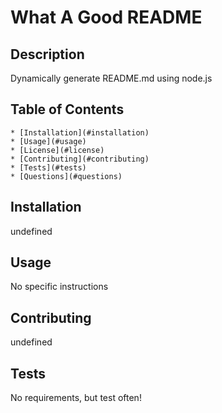 
  # What A Good README

  ## Description

  Dynamically generate README.md using node.js

  ## Table of Contents
  
    * [Installation](#installation)
    * [Usage](#usage)
    * [License](#license)
    * [Contributing](#contributing)
    * [Tests](#tests)
    * [Questions](#questions)

  ## Installation

  undefined

  ## Usage

  No specific instructions

  ## Contributing 

  undefined

  ## Tests

  No requirements, but test often!

